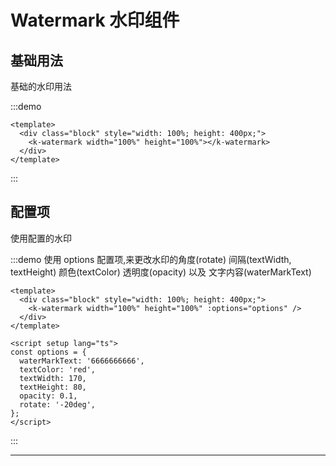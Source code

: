 # Watermark 水印组件

## 基础用法

基础的水印用法

:::demo

```vue
<template>
  <div class="block" style="width: 100%; height: 400px;">
    <k-watermark width="100%" height="100%"></k-watermark>
  </div>
</template>
```

:::

## 配置项

使用配置的水印

:::demo 使用 options 配置项,来更改水印的角度(rotate) 间隔(textWidth, textHeight) 颜色(textColor) 透明度(opacity) 以及 文字内容(waterMarkText)

```vue
<template>
  <div class="block" style="width: 100%; height: 400px;">
    <k-watermark width="100%" height="100%" :options="options" />
  </div>
</template>

<script setup lang="ts">
const options = {
  waterMarkText: '6666666666',
  textColor: 'red',
  textWidth: 170,
  textHeight: 80,
  opacity: 0.1,
  rotate: '-20deg',
};
</script>
```

:::

---
